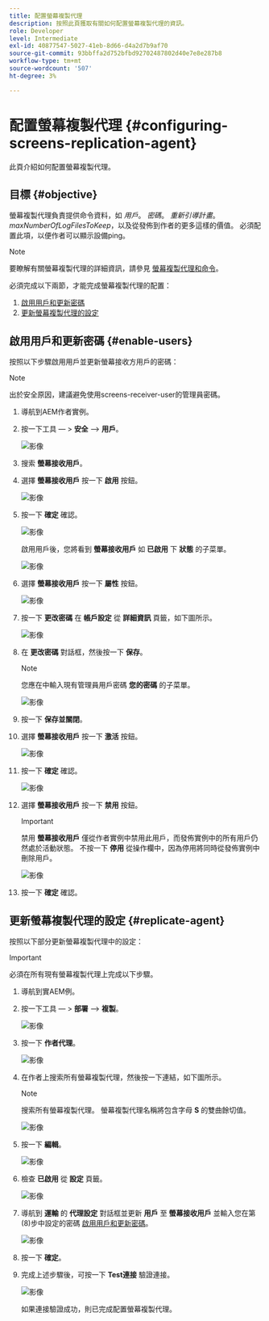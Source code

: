 ```yaml
---
title: 配置螢幕複製代理
description: 按照此頁獲取有關如何配置螢幕複製代理的資訊。
role: Developer
level: Intermediate
exl-id: 40877547-5027-41eb-8d66-d4a2d7b9af70
source-git-commit: 93bbffa2d752bfbd92702487802d40e7e8e287b8
workflow-type: tm+mt
source-wordcount: '507'
ht-degree: 3%

---
```


# 配置螢幕複製代理 {#configuring-screens-replication-agent}

此頁介紹如何配置螢幕複製代理。

## 目標 {#objective}

螢幕複製代理負責提供命令資料，如 *用戶*。 *密碼*。 *重新引導計畫*。 *maxNumberOfLogFilesToKeep*，以及從發佈到作者的更多這樣的價值。 必須配置此項，以便作者可以顯示設備ping。

>[!NOTE]
>要瞭解有關螢幕複製代理的詳細資訊，請參見 [螢幕複製代理和命令](https://experienceleague.adobe.com/docs/experience-manager-screens/user-guide/administering/author-publish/author-publish-architecture-overview.html?lang=en#screens-replication-agents-and-commands)。

必須完成以下兩節，才能完成螢幕複製代理的配置：

1. [啟用用戶和更新密碼](#enable-users)
1. [更新螢幕複製代理的設定](#replicate-agent)

## 啟用用戶和更新密碼 {#enable-users}

按照以下步驟啟用用戶並更新螢幕接收方用戶的密碼：

>[!NOTE]
>出於安全原因，建議避免使用screens-receiver-user的管理員密碼。

1. 導航到AEM作者實例。

1. 按一下工具 — > **安全** —> **用戶**。

   ![影像](/help/user-guide/assets/screens-replication/screens-replication1.png)

1. 搜索 **螢幕接收用戶**。

1. 選擇 **螢幕接收用戶** 按一下 **啟用** 按鈕。

   ![影像](/help/user-guide/assets/screens-replication/screens-replication2.png)

1. 按一下 **確定** 確認。

   ![影像](/help/user-guide/assets/screens-replication/screens-replication3.png)

   啟用用戶後，您將看到 **螢幕接收用戶** 如 **已啟用** 下 **狀態** 的子菜單。

   ![影像](/help/user-guide/assets/screens-replication/screens-replication4.png)

1. 選擇 **螢幕接收用戶** 按一下 **屬性** 按鈕。

   ![影像](/help/user-guide/assets/screens-replication/screens-replication5.png)

1. 按一下 **更改密碼** 在 **帳戶設定** 從 **詳細資訊** 頁籤，如下圖所示。

   ![影像](/help/user-guide/assets/screens-replication/screens-replication6.png)

1. 在 **更改密碼** 對話框，然後按一下 **保存**。

   >[!NOTE]
   >您應在中輸入現有管理員用戶密碼 **您的密碼** 的子菜單。

   ![影像](/help/user-guide/assets/screens-replication/screens-replication7.png)

1. 按一下 **保存並關閉**。

1. 選擇 **螢幕接收用戶** 按一下 **激活** 按鈕。

   ![影像](/help/user-guide/assets/screens-replication/screens-replication8.png)

1. 按一下 **確定** 確認。

   ![影像](/help/user-guide/assets/screens-replication/screens-replication9.png)

1. 選擇 **螢幕接收用戶** 按一下 **禁用** 按鈕。

   >[!IMPORTANT]
   > 禁用 **螢幕接收用戶** 僅從作者實例中禁用此用戶，而發佈實例中的所有用戶仍然處於活動狀態。 不按一下 **停用** 從操作欄中，因為停用將同時從發佈實例中刪除用戶。

   ![影像](/help/user-guide/assets/screens-replication/screens-replication10.png)

1. 按一下 **確定** 確認。

## 更新螢幕複製代理的設定 {#replicate-agent}

按照以下部分更新螢幕複製代理中的設定：

>[!IMPORTANT]
>必須在所有現有螢幕複製代理上完成以下步驟。

1. 導航到實AEM例。

1. 按一下工具 — > **部署** —> **複製**。

   ![影像](/help/user-guide/assets/screens-replication/screens-replication1a.png)

1. 按一下 **作者代理**。

   ![影像](/help/user-guide/assets/screens-replication/screens-replication1b.png)

1. 在作者上搜索所有螢幕複製代理，然後按一下連結，如下圖所示。

   >[!NOTE]
   >搜索所有螢幕複製代理。 螢幕複製代理名稱將包含字母 **S** 的雙曲餘切值。

   ![影像](/help/user-guide/assets/screens-replication/screens-replication1c.png)

1. 按一下 **編輯**。

   ![影像](/help/user-guide/assets/screens-replication/screens-replication1d.png)

1. 檢查 **已啟用** 從 **設定** 頁籤。

   ![影像](/help/user-guide/assets/screens-replication/screens-replication1e.png)

1. 導航到 **運輸** 的 **代理設定** 對話框並更新 **用戶** 至 **螢幕接收用戶** 並輸入您在第(8)步中設定的密碼 [啟用用戶和更新密碼](#enable-users)。

   ![影像](/help/user-guide/assets/screens-replication/screens-replication1-f.png)

1. 按一下 **確定**。

1. 完成上述步驟後，可按一下 **Test連接** 驗證連接。

   ![影像](/help/user-guide/assets/screens-replication/screens-replication1g.png)

   如果連接驗證成功，則已完成配置螢幕複製代理。
